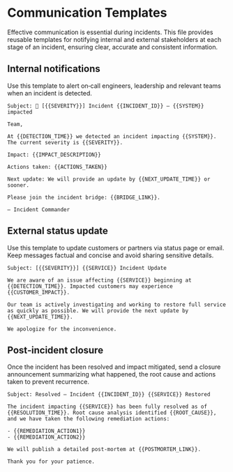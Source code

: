 # Communication Templates

Effective communication is essential during incidents. This file provides reusable templates for notifying internal and external stakeholders at each stage of an incident, ensuring clear, accurate and consistent information.

## Internal notifications

Use this template to alert on‑call engineers, leadership and relevant teams when an incident is detected.

```
Subject: 🚨 [{{SEVERITY}}] Incident {{INCIDENT_ID}} – {{SYSTEM}} impacted

Team,

At {{DETECTION_TIME}} we detected an incident impacting {{SYSTEM}}. The current severity is {{SEVERITY}}.

Impact: {{IMPACT_DESCRIPTION}}

Actions taken: {{ACTIONS_TAKEN}}

Next update: We will provide an update by {{NEXT_UPDATE_TIME}} or sooner.

Please join the incident bridge: {{BRIDGE_LINK}}.

– Incident Commander
```

## External status update

Use this template to update customers or partners via status page or email. Keep messages factual and concise and avoid sharing sensitive details.

```
Subject: [{{SEVERITY}}] {{SERVICE}} Incident Update

We are aware of an issue affecting {{SERVICE}} beginning at {{DETECTION_TIME}}. Impacted customers may experience {{CUSTOMER_IMPACT}}.

Our team is actively investigating and working to restore full service as quickly as possible. We will provide the next update by {{NEXT_UPDATE_TIME}}.

We apologize for the inconvenience.
```

## Post‑incident closure

Once the incident has been resolved and impact mitigated, send a closure announcement summarizing what happened, the root cause and actions taken to prevent recurrence.

```
Subject: Resolved – Incident {{INCIDENT_ID}} {{SERVICE}} Restored

The incident impacting {{SERVICE}} has been fully resolved as of {{RESOLUTION_TIME}}. Root cause analysis identified {{ROOT_CAUSE}}, and we have taken the following remediation actions:

- {{REMEDIATION_ACTION1}}
- {{REMEDIATION_ACTION2}}

We will publish a detailed post‑mortem at {{POSTMORTEM_LINK}}.

Thank you for your patience.
```
